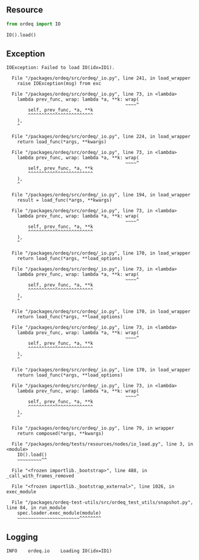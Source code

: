 ## Resource

```python
from ordeq import IO

IO().load()

```

## Exception

```text
IOException: Failed to load IO(idx=ID1).

  File "/packages/ordeq/src/ordeq/_io.py", line 241, in load_wrapper
    raise IOException(msg) from exc

  File "/packages/ordeq/src/ordeq/_io.py", line 73, in <lambda>
    lambda prev_func, wrap: lambda *a, **k: wrap(
                                            ~~~~^
        self, prev_func, *a, **k
        ^^^^^^^^^^^^^^^^^^^^^^^^
    ),
    ^

  File "/packages/ordeq/src/ordeq/_io.py", line 224, in load_wrapper
    return load_func(*args, **kwargs)

  File "/packages/ordeq/src/ordeq/_io.py", line 73, in <lambda>
    lambda prev_func, wrap: lambda *a, **k: wrap(
                                            ~~~~^
        self, prev_func, *a, **k
        ^^^^^^^^^^^^^^^^^^^^^^^^
    ),
    ^

  File "/packages/ordeq/src/ordeq/_io.py", line 194, in load_wrapper
    result = load_func(*args, **kwargs)

  File "/packages/ordeq/src/ordeq/_io.py", line 73, in <lambda>
    lambda prev_func, wrap: lambda *a, **k: wrap(
                                            ~~~~^
        self, prev_func, *a, **k
        ^^^^^^^^^^^^^^^^^^^^^^^^
    ),
    ^

  File "/packages/ordeq/src/ordeq/_io.py", line 170, in load_wrapper
    return load_func(*args, **load_options)

  File "/packages/ordeq/src/ordeq/_io.py", line 73, in <lambda>
    lambda prev_func, wrap: lambda *a, **k: wrap(
                                            ~~~~^
        self, prev_func, *a, **k
        ^^^^^^^^^^^^^^^^^^^^^^^^
    ),
    ^

  File "/packages/ordeq/src/ordeq/_io.py", line 170, in load_wrapper
    return load_func(*args, **load_options)

  File "/packages/ordeq/src/ordeq/_io.py", line 73, in <lambda>
    lambda prev_func, wrap: lambda *a, **k: wrap(
                                            ~~~~^
        self, prev_func, *a, **k
        ^^^^^^^^^^^^^^^^^^^^^^^^
    ),
    ^

  File "/packages/ordeq/src/ordeq/_io.py", line 170, in load_wrapper
    return load_func(*args, **load_options)

  File "/packages/ordeq/src/ordeq/_io.py", line 73, in <lambda>
    lambda prev_func, wrap: lambda *a, **k: wrap(
                                            ~~~~^
        self, prev_func, *a, **k
        ^^^^^^^^^^^^^^^^^^^^^^^^
    ),
    ^

  File "/packages/ordeq/src/ordeq/_io.py", line 79, in wrapper
    return composed(*args, **kwargs)

  File "/packages/ordeq/tests/resources/nodes/io_load.py", line 3, in <module>
    IO().load()
    ~~~~~~~~~^^

  File "<frozen importlib._bootstrap>", line 488, in _call_with_frames_removed

  File "<frozen importlib._bootstrap_external>", line 1026, in exec_module

  File "/packages/ordeq-test-utils/src/ordeq_test_utils/snapshot.py", line 84, in run_module
    spec.loader.exec_module(module)
    ~~~~~~~~~~~~~~~~~~~~~~~^^^^^^^^

```

## Logging

```text
INFO	ordeq.io	Loading IO(idx=ID1)

```